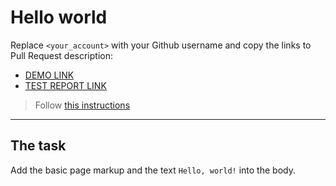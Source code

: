 # Hello world
Replace `<your_account>` with your Github username and copy the links to Pull Request description:
- [DEMO LINK](https://nikitaovch99.github.io/layout_hello-world/)
- [TEST REPORT LINK](https://nikitaovch99.github.io/layout_hello-world/report/html_report/)

> Follow [this instructions](https://mate-academy.github.io/layout_task-guideline/#how-to-solve-the-layout-tasks-on-github)
___

## The task
Add the basic page markup and the text `Hello, world!` into the body.
